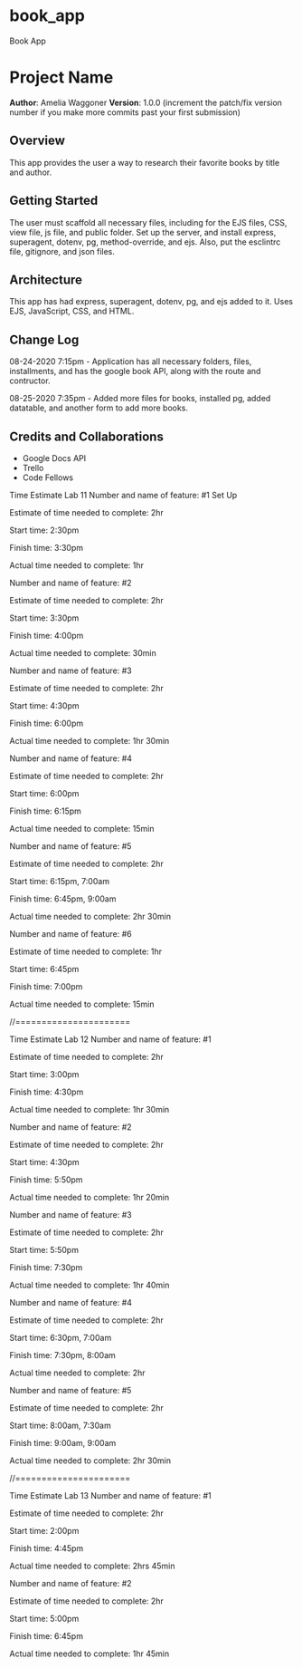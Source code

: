 # book_app
Book App

# Project Name

**Author**: Amelia Waggoner
**Version**: 1.0.0 (increment the patch/fix version number if you make more commits past your first submission)

## Overview
<!-- Provide a high level overview of what this application is and why you are building it, beyond the fact that it's an assignment for a Code 301 class. (i.e. What's your problem domain?) -->
This app provides the user a way to research their favorite books by title and author.

## Getting Started
<!-- What are the steps that a user must take in order to build this app on their own machine and get it running? -->
The user must scaffold all necessary files, including for the EJS files, CSS, view file, js file, and public folder. Set up the server, and install express, superagent, dotenv, pg, method-override, and ejs. Also, put the esclintrc file, gitignore, and json files.

## Architecture
<!-- Provide a detailed description of the application design. What technologies (languages, libraries, etc) you're using, and any other relevant design information. -->
This app has had express, superagent, dotenv, pg, and ejs added to it. Uses EJS, JavaScript, CSS, and HTML.

## Change Log
<!-- Use this area to document the iterative changes made to your application as each feature is successfully implemented. Use time stamps. Here's an examples:

01-01-2001 4:59pm - Application now has a fully-functional express server, with GET and POST routes for the book resource. -->

08-24-2020 7:15pm - Application has all necessary folders, files, installments, and has the google book API, along with the route and contructor.

08-25-2020 7:35pm - Added more files for books, installed pg, added datatable, and another form to add more books.


## Credits and Collaborations
<!-- Give credit (and a link) to other people or resources that helped you build this application. -->
* Google Docs API
* Trello
* Code Fellows

Time Estimate Lab 11
Number and name of feature: #1 Set Up

Estimate of time needed to complete: 2hr

Start time: 2:30pm

Finish time: 3:30pm

Actual time needed to complete: 1hr

Number and name of feature: #2

Estimate of time needed to complete: 2hr

Start time: 3:30pm

Finish time: 4:00pm

Actual time needed to complete: 30min

Number and name of feature: #3 

Estimate of time needed to complete: 2hr

Start time: 4:30pm

Finish time: 6:00pm

Actual time needed to complete: 1hr 30min

Number and name of feature: #4 

Estimate of time needed to complete: 2hr

Start time: 6:00pm

Finish time: 6:15pm

Actual time needed to complete: 15min

Number and name of feature: #5 

Estimate of time needed to complete: 2hr

Start time: 6:15pm, 7:00am

Finish time: 6:45pm, 9:00am

Actual time needed to complete: 2hr 30min

Number and name of feature: #6 

Estimate of time needed to complete: 1hr

Start time: 6:45pm

Finish time: 7:00pm

Actual time needed to complete: 15min

//======================

Time Estimate Lab 12
Number and name of feature: #1 

Estimate of time needed to complete: 2hr

Start time: 3:00pm

Finish time: 4:30pm

Actual time needed to complete: 1hr 30min

Number and name of feature: #2

Estimate of time needed to complete: 2hr

Start time: 4:30pm

Finish time: 5:50pm

Actual time needed to complete: 1hr 20min

Number and name of feature: #3 

Estimate of time needed to complete: 2hr

Start time: 5:50pm

Finish time: 7:30pm

Actual time needed to complete: 1hr 40min

Number and name of feature: #4 

Estimate of time needed to complete: 2hr

Start time: 6:30pm, 7:00am

Finish time: 7:30pm, 8:00am

Actual time needed to complete: 2hr

Number and name of feature: #5 

Estimate of time needed to complete: 2hr

Start time: 8:00am, 7:30am

Finish time: 9:00am, 9:00am

Actual time needed to complete: 2hr 30min


//======================

Time Estimate Lab 13
Number and name of feature: #1 

Estimate of time needed to complete: 2hr

Start time: 2:00pm

Finish time: 4:45pm

Actual time needed to complete: 2hrs 45min

Number and name of feature: #2

Estimate of time needed to complete: 2hr

Start time: 5:00pm

Finish time: 6:45pm

Actual time needed to complete: 1hr 45min
